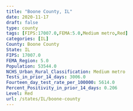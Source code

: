 ```yaml
---
title: "Boone County, IL"
date: 2020-11-17
draft: false
type: county
tags: [FIPS:17007.0,FEMA:5.0,Medium metro,Red]
categories: [IL]
County: Boone County
State: IL
FIPS: 17007.0
FEMA_Region: 5.0
Population: 53544.0
NCHS_Urban_Rural_Classification: Medium metro
Tests_in_prior_14_days: 3006.0
Fourteen_day_test_rate_per_100000: 5614.0
Percent_Positivity_in_prior_14_days: 0.206
Level: Red
url: /states/IL/boone-county
---
```



